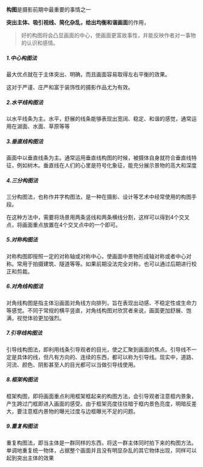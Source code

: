**构图**是摄影前期中最重要的事情之一

**突出主体、吸引视线、简化杂乱，给出均衡和谐画面**的作用，

> 好的构图将会凸显画面的中心，使画面更富故事性，并能反映作者对一事物的认识和感情。

##### 1.中心构图法

最大优点就在于主体突出、明确，而且画面容易取得左右平衡的效果。

这对于严谨、庄严和富于装饰性的摄影作品尤为有效。

##### 2.水平线构图法

以水平线条为主。水平，舒展的线条能够表现出宽阔、稳定、和谐的感觉，通常运用在湖面、水面、草原等等

##### 3.垂直线构图法

画面中以垂直线条为主。通常运用垂直线构图的时候，被摄体自身就符合垂直线特征，例如树木。垂直线在人们的心里是符号化象征，能充分展示景物的高大和深度

##### 4.三分构图法

三分构图法，也称作井字构图法，是一种在摄影、设计等艺术中经常使用的构图手段。

在这种方法中，需要将场景用两条竖线和两条横线分割，这样可以得到4个交叉点，将画面重点放置在4个交叉点中的一个即可。

##### 5.对称构图法

对称构图即按照一定的对称轴或对称中心，使画面中景物形成轴对称或者中心对称。常用于拍摄建筑、隧道等等。如果前期没法完全对称，也可以通过后期进行校正和剪裁。

##### 6.对角线构图法

对角线构图是指主体沿画面对角线方向排列，旨在表现出动感、不稳定性或生命力等感觉。不同于常规的横平竖直，对角线构图对欣赏者来说，画面更加舒展、饱满，视觉体验更加强烈。

##### 7.引导线构图法

引导线构图法，即利用线条引导观者的目光，使之汇聚到画面的焦点。引导线不一定是具体的线，但凡有方向的、连续的东西，都可以称为引导线。现实中，道路、河流、颜色、阴影甚至人的目光都可以当做引导线使用。

##### 8.框架构图法

框架构图，即将画面重点利用框架框起来的构图方法，会引导观者注意框内景象，产生跨过门框即进入画面的感受。由于框架亮度往往暗于框内景色亮度，明暗反差大，要注意框内景物的曝光过度与边框曝光不足的问题。

##### 9.重复构图法

重复构图法，即当主体是一群同样的东西，将这一群主体同时拍下来的构图方法。单调地重复统一物体，占据整个画面并且没有明显杂乱的其它物体出现，同样可以起到突出主体的效果